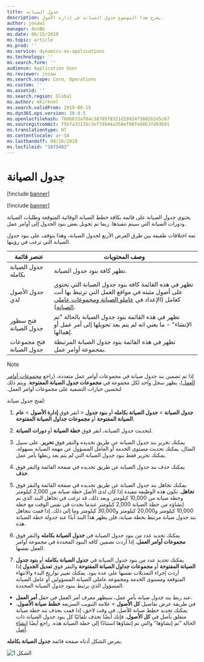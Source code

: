 ```yaml
---
title: جدول الصيانة
description: يشرح هذا الموضوع جدول الصيانة في إدارة الأصول.
author: josaw1
manager: AnnBe
ms.date: 08/15/2019
ms.topic: article
ms.prod: ''
ms.service: dynamics-ax-applications
ms.technology: ''
ms.search.form: ''
audience: Application User
ms.reviewer: josaw
ms.search.scope: Core, Operations
ms.custom: ''
ms.assetid: ''
ms.search.region: Global
ms.author: mkirknel
ms.search.validFrom: 2019-08-15
ms.dyn365.ops.version: 10.0.5
ms.openlocfilehash: 780b633af04c38705f8321d19924f3802b2d5c67
ms.sourcegitcommit: f5bfa3212bc3ef7d944a358ef08fe8863fd93b91
ms.translationtype: HT
ms.contentlocale: ar-SA
ms.lasthandoff: 08/16/2019
ms.locfileid: "1875483"
---
```

# <a name="maintenance-schedule"></a>جدول الصيانة

[!include [banner](../../includes/banner.md)]

[!include [banner](../../includes/preview-banner.md)]

يحتوي جدول الصيانة على قائمة بكافة خطط الصيانة الوقائية المتوقعة وطلبات الصيانة ودورات الصيانة التي سيتم تنفيذها. ربما تم تحويل بعض بنود الجدول إلى أوامر عمل.

ثمة اختلافات طفيفة بين طرق العرض الأربع لجدول الصيانة، وهذا يتوقف على بنود جدول الصيانة التي ترغب في رؤيتها.

| عنصر قائمة                  | وصف المحتويات                                                                                                                                             |
|----------------------------|----------------------------------------------------------------------------------------------------------------------------------------------------------------------------------------------|
| جدول الصيانة بكامله       | تظهر كافة بنود جدول الصيانة.     |
| جدول الأصول لدي        | تظهر في هذه القائمة كافة بنود جدول الصيانة التي تحتوي على أصول مثبته في مواقع العمل التي ترتبط بها أنت كعامل (الإعداد في [عاملو الصيانة ومجموعات عاملي الصيانة‬](../setup-for-objects/workers-and-worker-groups.md)). |
| فتح سطور جدول الصيانة | تظهر في هذه القائمة بنود جدول الصيانة بالحالة "تم الإنشاء" - ما يعني انه لم يتم بعد تحويلها إلى أمر عمل أو إهمالها.                                            |
| فتح مجموعات جدول الصيانة | تظهر في هذه القائمة بنود جدول الصيانة المرتبطة بمجموعة أوامر عمل.                                                                                                                  |

>[!NOTE]
>إذا تم تضمين بند جدول صيانة في مجموعات أوامر عمل متعددة، (راجع [مجموعات أوامر العمل](../work-orders/work-order-pools.md))، يظهر سجل واحد لكل مجموعة في **مجموعات جدول الصيانة المفتوحة‬‏‫**. ويتم ذلك لتحسين خيارات التصفية على مجموعات أوامر العمل.

لفتح جدول صيانة:

1. انقر فوق **إدارة الأصول** > **عام‏‎** > **جدول الصيانة** > **جدول الصيانة بكامله** أو **بنود جدول الصيانة المفتوحة** أو **مجموعات جداول الصيانة المفتوحة**.

2. لتحديث جدول الصيانة، انقر فوق **خطة الصيانة** أو **دورات الصيانة**. 

3. يمكنك تحرير بند جدول الصيانة عن طريق تحديده والنقر فوق **تحرير**. على سبيل المثال، يمكنك تحديث مستوى الخدمة أو العامل المسؤول عن مهمة الصيانة بسهولة. يمكنك تحرير فقط بنود جدول الصيانة التي لم يتم بعد ربطها بأمر عمل.

4. يمكنك حذف بند جدول الصيانة عن طريق تحديده في صفحة القائمة والنقر فوق **حذف**.

5. يمكنك تجاهل بند جدول الصيانة عن طريق تحديده في صفحة القائمة والنقر فوق **تجاهل**. تكون هذه الوظيفة مفيدة إذا كان لدى الأصل خطة صيانة من 2,000 كيلومتر وخطة صيانة من 10,000 كيلومتر. وبعد ذلك، قد ترغب في تجاهل البند الذي تم إنشاؤه من خطة الصيانة 2,000 كيلومتر عندما يحدث في نفس الوقت مع خطة 10,000 كيلومتر و20,000 كيلومتر و30,000 كيلومتر وما إلى ذلك. إذا قمت بتجاهل بند جدول صيانة مرتبط بخطة صيانة، فلن يظهر هذا البند أبدًا عند جدولة خطة الصيانة هذه.

6. يمكنك تحديد عدد من بنود جدول الصيانة في **جدول الصيانة بكامله** والنقر فوق **مجموعات أوامر العمل**، إذا أردت تضمين كافة البنود المحددة في مجموعة أوامر العمل نفسها.

7. يمكنك تحديد عدد من بنود جدول الصيانة في **جدول الصيانة بكامله** أو **بنود جدول الصيانة المفتوحة** أو **مجموعات جداول الصيانة المفتوحة** والنقر فوق **تعديل الجدول** إذا أردت إجراء التعديلات نفسها على عدة بنود. يمكنك تغيير تواريخ البدء والانتهاء المتوقعة ومستوى الخدمة ومجموعة عاملي الصيانة المسؤولين أو عامل الصيانة المسؤول الذي يرتبط ببنود جدول الصيانة المحددة.

- عند ربط بند جدول صيانة بأمر عمل، سيظهر معرف أمر العمل في حقل **أمر العمل**.  
- في طريقة عرض تفاصيل **كل الأصول‬** > علامة التبويب السريعة **خطط صيانة الأصول**، يمكنك تحديد خطط صيانة للأصل. في وقت لاحق، إذا قمت بحذف بند خطة صيانة متعلق بأصل في **كل الأصول**، فإنك أيضًا تحذف تلقائيًا كل بنود جدول الصيانة ذات الحالة "تم إنشاؤها" والتي تم إنشاؤها استنادًا إلى خطة الصيانة هذه. راجع أيضًا [إنشاء أصل](../objects/create-an-object.md).

يعرض الشكل أدناه صفحة قائمة **جدول الصيانة بكامله**.

![الشكل 1](media/16-preventive-maintenance.png)

